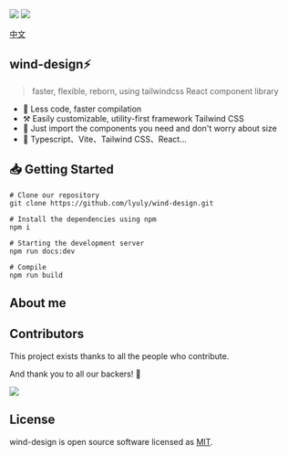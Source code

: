 <img src="https://img.shields.io/tokei/lines/github/lyuly/wind-design"> <img src="https://img.shields.io/github/last-commit/lyuly/wind-design">

[中文](./README_CN.md)

## wind-design⚡️

> faster, flexible, reborn, using tailwindcss React component library

- 🚀 Less code, faster compilation
- ⚒️ Easily customizable, utility-first framework Tailwind CSS
- 🌲 Just import the components you need and don't worry about size
- 🎉 Typescript、Vite、Tailwind CSS、React...

## 📥 Getting Started

```shell
# Clone our repository
git clone https://github.com/lyuly/wind-design.git

# Install the dependencies using npm
npm i

# Starting the development server
npm run docs:dev

# Compile
npm run build
```

## About me

## Contributors

This project exists thanks to all the people who contribute.

And thank you to all our backers! 🙏

<a href="https://github.com/lyuly/wind-design/graphs/contributors">
  <img src="https://contrib.rocks/image?repo=lyuly/wind-design" />
</a>

## License

wind-design is open source software licensed as [MIT](./LICENSE).
